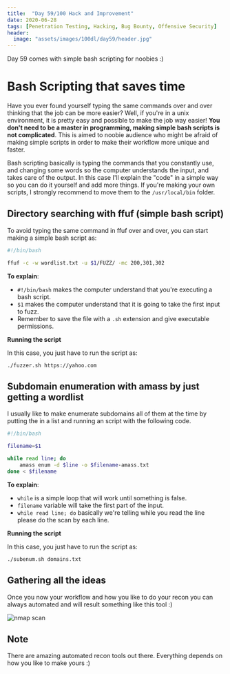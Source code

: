 ```yaml
---
title:  "Day 59/100 Hack and Improvement"
date: 2020-06-28
tags: [Penetration Testing, Hacking, Bug Bounty, Offensive Security]
header: 
  image: "assets/images/100dl/day59/header.jpg"
---
```


Day 59 comes with simple bash scripting for noobies :)

# Bash Scripting that saves time

Have you ever found yourself typing the same commands over and over thinking that the job can be more easier? Well, if you're in a unix environment, it is pretty easy and possible to make the job way easier! **You don't need to be a master in programming, making simple bash scripts is not complicated**. This is aimed to noobie audience who might be afraid of making simple scripts in order to make their workflow more unique and faster. 

Bash scripting basically is typing the commands that you constantly use, and changing some words so the computer understands the input, and takes care of the output. In this case I'll explain the "code" in a simple way so you can do it yourself and add more things. If you're making your own scripts, I strongly recommend to move them to the ```/usr/local/bin``` folder. 

## Directory searching with ffuf (simple bash script)

To avoid typing the same command in ffuf over and over, you can start making a simple bash script as:

```bash
#!/bin/bash

ffuf -c -w wordlist.txt -u $1/FUZZ/ -mc 200,301,302

```
**To explain**: 

- ```#!/bin/bash``` makes the computer understand that you're executing a bash script. 
- ```$1``` makes the computer understand that it is going to take the first input to fuzz.
- Remember to save the file with a ```.sh``` extension and give executable permissions. 

**Running the script**

In this case, you just have to run the script as:
```
./fuzzer.sh https://yahoo.com
```

## Subdomain enumeration with amass by just getting a wordlist 

I usually like to make enumerate subdomains all of them at the time by putting the in a list and running an script with the following code. 

```bash
#!/bin/bash

filename=$1

while read line; do 
	amass enum -d $line -o $filename-amass.txt
done < $filename
```

**To explain**: 

-  ```while``` is a simple loop that will work until something is false. 
- ```filename``` variable will take the first part of the input. 
- ```while read line; do``` basically we're telling while you read the line please do the scan by each line. 

**Running the script**

In this case, you just have to run the script as:
```
./subenum.sh domains.txt
```

## Gathering all the ideas

Once you now your workflow and how you like to do your recon you can always automated and will result something like this tool :)

<img src="{{ site.url }}{{ site.baseurl }}/assets/images/100dl/day59/hack.png" alt="nmap scan">

## Note

There are amazing automated recon tools out there. Everything depends on how you like to make yours :)